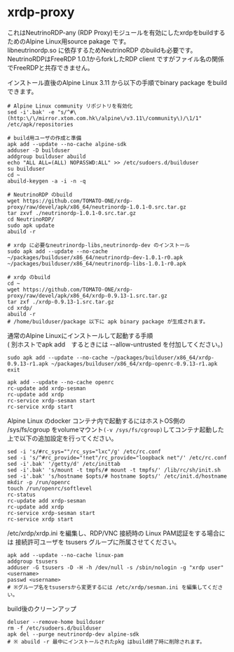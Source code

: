 # xrdp-proxy
これはNeutrinoRDP-any (RDP Proxy)モジュールを有効にしたxrdpをbuildするためのAlpine Linux用source pakage です。  
libneutrinordp.so に依存するためNeutrinoRDP のbuildも必要です。  
NeutrinoRDPはFreeRDP 1.0.1からforkしたRDP client ですがファイル名の関係でFreeRDPと共存できません。  

インストール直後のAlpine Linux 3.11 から以下の手順でbinary package をbuild できます。

```
# Alpine Linux community リポジトリを有効化
sed -i'.bak' -e "s/^#\(http:\/\/mirror.xtom.com.hk\/alpine\/v3.11\/community\)/\1/1" /etc/apk/repositories

# build用ユーザの作成と準備
apk add --update --no-cache alpine-sdk
adduser -D builduser
addgroup builduser abuild
echo "ALL ALL=(ALL) NOPASSWD:ALL" >> /etc/sudoers.d/builduser
su builduser
cd ~
abuild-keygen -a -i -n -q

# NeutrinoRDP のbuild
wget https://github.com/TOMATO-ONE/xrdp-proxy/raw/devel/apk/x86_64/neutrinordp-1.0.1-0.src.tar.gz
tar zxvf ./neutrinordp-1.0.1-0.src.tar.gz
cd NeutrinoRDP/
sudo apk update
abuild -r

# xrdp に必要なneutrinordp-libs,neutrinordp-dev のインストール
sudo apk add --update --no-cache ~/packages/builduser/x86_64/neutrinordp-dev-1.0.1-r0.apk ~/packages/builduser/x86_64/neutrinordp-libs-1.0.1-r0.apk

# xrdp のbuild
cd ~
wget https://github.com/TOMATO-ONE/xrdp-proxy/raw/devel/apk/x86_64/xrdp-0.9.13-1.src.tar.gz
tar zxf ./xrdp-0.9.13-1.src.tar.gz
cd xrdp/
abuild -r
# /home/builduser/package 以下に apk binary package が生成されます。
```


 通常のAlpine Linuxにインストールして起動する手順  
 ( 別ホストでapk add　するときには --allow-untrusted を付加してください。)
```
sudo apk add --update --no-cache ~/packages/builduser/x86_64/xrdp-0.9.13-r1.apk ~/packages/builduser/x86_64/xrdp-openrc-0.9.13-r1.apk 
exit

apk add --update --no-cache openrc 
rc-update add xrdp-sesman
rc-update add xrdp
rc-service xrdp-sesman start
rc-service xrdp start
```

Alpine Linux のdocker コンテナ内で起動するにはホストOS側の /sys/fs/cgroup をvolumeマウント`(-v /sys/fs/cgroup)`してコンテナ起動した上で以下の追加設定を行ってください。
```
sed -i 's/#rc_sys=""/rc_sys="lxc"/g' /etc/rc.conf
sed -i 's/^#rc_provide="!net"/rc_provide="loopback net"/' /etc/rc.conf
sed -i'.bak' '/getty/d' /etc/inittab
sed -i'.bak' 's/mount -t tmpfs/# mount -t tmpfs/' /lib/rc/sh/init.sh
sed -i'.bak' 's/hostname $opts/# hostname $opts/' /etc/init.d/hostname
mkdir -p /run/openrc
touch /run/openrc/softlevel
rc-status
rc-update add xrdp-sesman
rc-update add xrdp
rc-service xrdp-sesman start
rc-service xrdp start
```

/etc/xrdp/xrdp.ini を編集し、RDP/VNC 接続時の Linux PAM認証をする場合には
接続許可ユーザを tsusers グループに所属させてください。
```
apk add --update --no-cache linux-pam
addgroup tsusers
adduser -G tsusers -D -H -h /dev/null -s /sbin/nologin -g "xrdp user" <username>
passwd <username>
# ※グループ名をtsusersから変更するには /etc/xrdp/sesman.ini を編集してください。
```

build後のクリーンアップ
```
deluser --remove-home builduser
rm -f /etc/sudoers.d/builduser
apk del --purge neutrinordp-dev alpine-sdk
# ※ abuild -r 最中にインストールされたpkg はbuild終了時に削除されます。 
```
